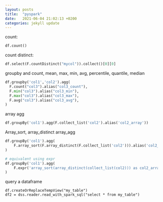 ```yaml
---
layout: posts
title:  "pyspark"
date:   2021-06-04 21:02:13 +0200
categories: jekyll update
---
```



count:

``` python
df.count()
```

count distinct:

```python
df.select(F.countDistinct("mycol")).collect()[0][0]
```

groupby and count, mean, max, min, avg, percentile, quantile, median

```python
df.groupby('col1','col2').agg(
  F.count("col3").alias("col3_count"),
  F.min("col3").alias("col3_min"),
  F.max("col3").alias("col3_max"),
  F.avg("col3").alias("col3_avg"),
)
```



array agg

```python
df.groupBy('col1').agg(F.collect_list('col2').alias('col2_array'))
```



Array_sort, array_distinct array_agg

```python
df.groupBy('col1').agg(
	F.array_sort(F.array_distinct(F.collect_list('col2'))).alias('col2_array')
)

# equivalent using expr
df.groupBy('col1').agg(
	F.expr('array_sort(array_distinct(collect_list(col2))) as col2_array')
)
```



query a dataframe

```
df.createOrReplaceTempView("my_table")
df2 = dss.reader.read_with_spark_sql("select * from my_table")
```

